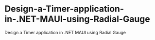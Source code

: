 # Design-a-Timer-application-in-.NET-MAUI-using-Radial-Gauge
Design a Timer application in .NET MAUI using Radial Gauge
